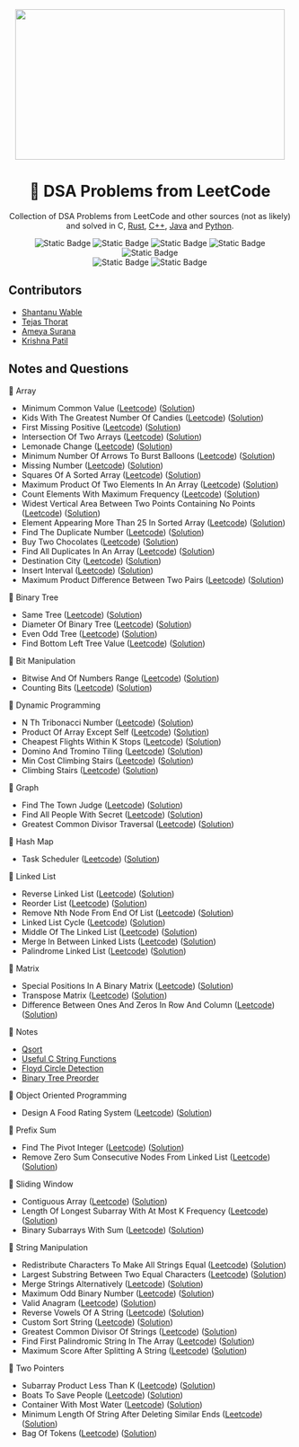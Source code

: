 <div align="center">
<img src="https://media2.giphy.com/media/v1.Y2lkPTc5MGI3NjExaW9keDk1cTV4aDE3YWZzOTJ1dTdxdmgxbzRnYmN2MzIwcXdlenUyMiZlcD12MV9pbnRlcm5hbF9naWZfYnlfaWQmY3Q9Zw/iIqmM5tTjmpOB9mpbn/giphy.gif" width="480" height="268" />

# 🧩 DSA Problems from LeetCode

Collection of DSA Problems from LeetCode and other sources (not as likely) and solved in C, [Rust](https://github.com/shxntanu/DSA/tree/Rust), [C++](https://github.com/shxntanu/DSA/tree/C++), [Java](https://github.com/shxntanu/DSA/tree/java) and [Python](https://github.com/shxntanu/DSA/tree/Python).

![Static Badge](https://img.shields.io/badge/C-gray?style=plastic&logo=C&labelColor=1A71AD&color=gray)
![Static Badge](https://img.shields.io/badge/C%2B%2B-gray?style=plastic&logo=C%2B%2B&labelColor=darkblue&color=gray)
![Static Badge](https://img.shields.io/badge/Rust-gray?style=plastic&logo=rust&labelColor=EF4900&color=gray)
![Static Badge](https://img.shields.io/badge/Java-gray?style=plastic&labelColor=F08E07&color=gray)
![Static Badge](https://img.shields.io/badge/Python-gray?style=plastic&logo=python&labelColor=F7C538&color=gray) <br/>
![Static Badge](https://img.shields.io/badge/LeetCode%20Daily-red)
![Static Badge](https://img.shields.io/badge/LeetCode%2075-red)

</div>

## Contributors

- [Shantanu Wable](https://github.com/shxntanu)
- [Tejas Thorat](https://github.com/tejaspthorat)
- [Ameya Surana](https://github.com/firefeast7)
- [Krishna Patil](https://github.com/Krishnapatil28113)

## Notes and Questions


📁 Array

- Minimum Common Value ([Leetcode](https://leetcode.com/problems/minimum-common-value)) ([Solution](array/minimum-common-value.c))
- Kids With The Greatest Number Of Candies ([Leetcode](https://leetcode.com/problems/kids-with-the-greatest-number-of-candies)) ([Solution](array/kids-with-the-greatest-number-of-candies.c))
- First Missing Positive ([Leetcode](https://leetcode.com/problems/first-missing-positive)) ([Solution](array/first-missing-positive.c))
- Intersection Of Two Arrays ([Leetcode](https://leetcode.com/problems/intersection-of-two-arrays)) ([Solution](array/intersection-of-two-arrays.cpp))
- Lemonade Change ([Leetcode](https://leetcode.com/problems/lemonade-change)) ([Solution](array/lemonade-change.c))
- Minimum Number Of Arrows To Burst Balloons ([Leetcode](https://leetcode.com/problems/minimum-number-of-arrows-to-burst-balloons)) ([Solution](array/minimum-number-of-arrows-to-burst-balloons.c))
- Missing Number ([Leetcode](https://leetcode.com/problems/missing-number)) ([Solution](array/missing-number.c))
- Squares Of A Sorted Array ([Leetcode](https://leetcode.com/problems/squares-of-a-sorted-array)) ([Solution](array/squares-of-a-sorted-array.c))
- Maximum Product Of Two Elements In An Array ([Leetcode](https://leetcode.com/problems/maximum-product-of-two-elements-in-an-array)) ([Solution](array/maximum-product-of-two-elements-in-an-array.c))
- Count Elements With Maximum Frequency ([Leetcode](https://leetcode.com/problems/count-elements-with-maximum-frequency)) ([Solution](array/count-elements-with-maximum-frequency.c))
- Widest Vertical Area Between Two Points Containing No Points ([Leetcode](https://leetcode.com/problems/widest-vertical-area-between-two-points-containing-no-points)) ([Solution](array/widest-vertical-area-between-two-points-containing-no-points.c))
- Element Appearing More Than 25 In Sorted Array ([Leetcode](https://leetcode.com/problems/element-appearing-more-than-25-in-sorted-array)) ([Solution](array/element-appearing-more-than-25-in-sorted-array.c))
- Find The Duplicate Number ([Leetcode](https://leetcode.com/problems/find-the-duplicate-number)) ([Solution](array/find-the-duplicate-number.c))
- Buy Two Chocolates ([Leetcode](https://leetcode.com/problems/buy-two-chocolates)) ([Solution](array/buy-two-chocolates.c))
- Find All Duplicates In An Array ([Leetcode](https://leetcode.com/problems/find-all-duplicates-in-an-array)) ([Solution](array/find-all-duplicates-in-an-array.cpp))
- Destination City ([Leetcode](https://leetcode.com/problems/destination-city)) ([Solution](array/destination-city.c))
- Insert Interval ([Leetcode](https://leetcode.com/problems/insert-interval)) ([Solution](array/insert-interval.cpp))
- Maximum Product Difference Between Two Pairs ([Leetcode](https://leetcode.com/problems/maximum-product-difference-between-two-pairs)) ([Solution](array/maximum-product-difference-between-two-pairs.c))

📁 Binary Tree

- Same Tree ([Leetcode](https://leetcode.com/problems/same-tree)) ([Solution](binary-tree/same-tree.cpp))
- Diameter Of Binary Tree ([Leetcode](https://leetcode.com/problems/diameter-of-binary-tree)) ([Solution](binary-tree/diameter-of-binary-tree.c))
- Even Odd Tree ([Leetcode](https://leetcode.com/problems/even-odd-tree)) ([Solution](binary-tree/even-odd-tree.cpp))
- Find Bottom Left Tree Value ([Leetcode](https://leetcode.com/problems/find-bottom-left-tree-value)) ([Solution](binary-tree/find-bottom-left-tree-value.cpp))

📁 Bit Manipulation

- Bitwise And Of Numbers Range ([Leetcode](https://leetcode.com/problems/bitwise-and-of-numbers-range)) ([Solution](bit-manipulation/bitwise-and-of-numbers-range.cpp))
- Counting Bits ([Leetcode](https://leetcode.com/problems/counting-bits)) ([Solution](bit-manipulation/counting-bits.c))

📁 Dynamic Programming

- N Th Tribonacci Number ([Leetcode](https://leetcode.com/problems/n-th-tribonacci-number)) ([Solution](dynamic-programming/n-th-tribonacci-number.c))
- Product Of Array Except Self ([Leetcode](https://leetcode.com/problems/product-of-array-except-self)) ([Solution](dynamic-programming/product-of-array-except-self.cpp))
- Cheapest Flights Within K Stops ([Leetcode](https://leetcode.com/problems/cheapest-flights-within-k-stops)) ([Solution](dynamic-programming/cheapest-flights-within-k-stops.c))
- Domino And Tromino Tiling ([Leetcode](https://leetcode.com/problems/domino-and-tromino-tiling)) ([Solution](dynamic-programming/domino-and-tromino-tiling.cpp))
- Min Cost Climbing Stairs ([Leetcode](https://leetcode.com/problems/min-cost-climbing-stairs)) ([Solution](dynamic-programming/min-cost-climbing-stairs.c))
- Climbing Stairs ([Leetcode](https://leetcode.com/problems/climbing-stairs)) ([Solution](dynamic-programming/climbing-stairs.c))

📁 Graph

- Find The Town Judge ([Leetcode](https://leetcode.com/problems/find-the-town-judge)) ([Solution](graph/find-the-town-judge.c))
- Find All People With Secret ([Leetcode](https://leetcode.com/problems/find-all-people-with-secret)) ([Solution](graph/find-all-people-with-secret.c))
- Greatest Common Divisor Traversal ([Leetcode](https://leetcode.com/problems/greatest-common-divisor-traversal)) ([Solution](graph/greatest-common-divisor-traversal.cpp))

📁 Hash Map

- Task Scheduler ([Leetcode](https://leetcode.com/problems/task-scheduler)) ([Solution](hash-map/task-scheduler.c))

📁 Linked List

- Reverse Linked List ([Leetcode](https://leetcode.com/problems/reverse-linked-list)) ([Solution](linked-list/reverse-linked-list.c))
- Reorder List ([Leetcode](https://leetcode.com/problems/reorder-list)) ([Solution](linked-list/reorder-list.cpp))
- Remove Nth Node From End Of List ([Leetcode](https://leetcode.com/problems/remove-nth-node-from-end-of-list)) ([Solution](linked-list/remove-nth-node-from-end-of-list.c))
- Linked List Cycle ([Leetcode](https://leetcode.com/problems/linked-list-cycle)) ([Solution](linked-list/linked-list-cycle.c))
- Middle Of The Linked List ([Leetcode](https://leetcode.com/problems/middle-of-the-linked-list)) ([Solution](linked-list/middle-of-the-linked-list.c))
- Merge In Between Linked Lists ([Leetcode](https://leetcode.com/problems/merge-in-between-linked-lists)) ([Solution](linked-list/merge-in-between-linked-lists.c))
- Palindrome Linked List ([Leetcode](https://leetcode.com/problems/palindrome-linked-list)) ([Solution](linked-list/palindrome-linked-list.c))

📁 Matrix

- Special Positions In A Binary Matrix ([Leetcode](https://leetcode.com/problems/special-positions-in-a-binary-matrix)) ([Solution](matrix/special-positions-in-a-binary-matrix.c))
- Transpose Matrix ([Leetcode](https://leetcode.com/problems/transpose-matrix)) ([Solution](matrix/transpose-matrix.c))
- Difference Between Ones And Zeros In Row And Column ([Leetcode](https://leetcode.com/problems/difference-between-ones-and-zeros-in-row-and-column)) ([Solution](matrix/difference-between-ones-and-zeros-in-row-and-column.c))

📁 Notes

- [Qsort](notes/qsort.md)
- [Useful C String Functions](notes/useful-c-string-functions.md)
- [Floyd Circle Detection](notes/floyd-circle-detection.md)
- [Binary Tree Preorder](notes/binary-tree-preorder.cpp)

📁 Object Oriented Programming

- Design A Food Rating System ([Leetcode](https://leetcode.com/problems/design-a-food-rating-system)) ([Solution](object-oriented-programming/design-a-food-rating-system.cpp))

📁 Prefix Sum

- Find The Pivot Integer ([Leetcode](https://leetcode.com/problems/find-the-pivot-integer)) ([Solution](prefix-sum/find-the-pivot-integer.c))
- Remove Zero Sum Consecutive Nodes From Linked List ([Leetcode](https://leetcode.com/problems/remove-zero-sum-consecutive-nodes-from-linked-list)) ([Solution](prefix-sum/remove-zero-sum-consecutive-nodes-from-linked-list.cpp))

📁 Sliding Window

- Contiguous Array ([Leetcode](https://leetcode.com/problems/contiguous-array)) ([Solution](sliding-window/contiguous-array.cpp))
- Length Of Longest Subarray With At Most K Frequency ([Leetcode](https://leetcode.com/problems/length-of-longest-subarray-with-at-most-k-frequency)) ([Solution](sliding-window/length-of-longest-subarray-with-at-most-k-frequency.c))
- Binary Subarrays With Sum ([Leetcode](https://leetcode.com/problems/binary-subarrays-with-sum)) ([Solution](sliding-window/binary-subarrays-with-sum.c))

📁 String Manipulation

- Redistribute Characters To Make All Strings Equal ([Leetcode](https://leetcode.com/problems/redistribute-characters-to-make-all-strings-equal)) ([Solution](string-manipulation/redistribute-characters-to-make-all-strings-equal.c))
- Largest Substring Between Two Equal Characters ([Leetcode](https://leetcode.com/problems/largest-substring-between-two-equal-characters)) ([Solution](string-manipulation/largest-substring-between-two-equal-characters.cpp))
- Merge Strings Alternatively ([Leetcode](https://leetcode.com/problems/merge-strings-alternatively)) ([Solution](string-manipulation/merge-strings-alternatively.c))
- Maximum Odd Binary Number ([Leetcode](https://leetcode.com/problems/maximum-odd-binary-number)) ([Solution](string-manipulation/maximum-odd-binary-number.c))
- Valid Anagram ([Leetcode](https://leetcode.com/problems/valid-anagram)) ([Solution](string-manipulation/valid-anagram.c))
- Reverse Vowels Of A String ([Leetcode](https://leetcode.com/problems/reverse-vowels-of-a-string)) ([Solution](string-manipulation/reverse-vowels-of-a-string.c))
- Custom Sort String ([Leetcode](https://leetcode.com/problems/custom-sort-string)) ([Solution](string-manipulation/custom-sort-string.cpp))
- Greatest Common Divisor Of Strings ([Leetcode](https://leetcode.com/problems/greatest-common-divisor-of-strings)) ([Solution](string-manipulation/greatest-common-divisor-of-strings.c))
- Find First Palindromic String In The Array ([Leetcode](https://leetcode.com/problems/find-first-palindromic-string-in-the-array)) ([Solution](string-manipulation/find-first-palindromic-string-in-the-array.c))
- Maximum Score After Splitting A String ([Leetcode](https://leetcode.com/problems/maximum-score-after-splitting-a-string)) ([Solution](string-manipulation/maximum-score-after-splitting-a-string.c))

📁 Two Pointers

- Subarray Product Less Than K ([Leetcode](https://leetcode.com/problems/subarray-product-less-than-k)) ([Solution](two-pointers/subarray-product-less-than-k.c))
- Boats To Save People ([Leetcode](https://leetcode.com/problems/boats-to-save-people)) ([Solution](two-pointers/boats-to-save-people.c))
- Container With Most Water ([Leetcode](https://leetcode.com/problems/container-with-most-water)) ([Solution](two-pointers/container-with-most-water.cpp))
- Minimum Length Of String After Deleting Similar Ends ([Leetcode](https://leetcode.com/problems/minimum-length-of-string-after-deleting-similar-ends)) ([Solution](two-pointers/minimum-length-of-string-after-deleting-similar-ends.c))
- Bag Of Tokens ([Leetcode](https://leetcode.com/problems/bag-of-tokens)) ([Solution](two-pointers/bag-of-tokens.cpp))
